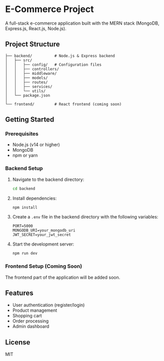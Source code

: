 # E-Commerce Project

A full-stack e-commerce application built with the MERN stack (MongoDB, Express.js, React.js, Node.js).

## Project Structure

```
├── backend/          # Node.js & Express backend
│   ├── src/
│   │   ├── config/   # Configuration files
│   │   ├── controllers/
│   │   ├── middleware/
│   │   ├── models/
│   │   ├── routes/
│   │   ├── services/
│   │   └── utils/
│   └── package.json
│
└── frontend/         # React frontend (coming soon)
```

## Getting Started

### Prerequisites

- Node.js (v14 or higher)
- MongoDB
- npm or yarn

### Backend Setup

1. Navigate to the backend directory:
   ```bash
   cd backend
   ```

2. Install dependencies:
   ```bash
   npm install
   ```

3. Create a `.env` file in the backend directory with the following variables:
   ```
   PORT=5000
   MONGODB_URI=your_mongodb_uri
   JWT_SECRET=your_jwt_secret
   ```

4. Start the development server:
   ```bash
   npm run dev
   ```

### Frontend Setup (Coming Soon)

The frontend part of the application will be added soon.

## Features

- User authentication (register/login)
- Product management
- Shopping cart
- Order processing
- Admin dashboard

## License

MIT 